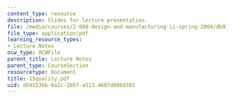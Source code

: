 ```yaml
---
content_type: resource
description: Slides for lecture presentation.
file: /media/courses/2-008-design-and-manufacturing-ii-spring-2004/db9153bb6a2c1b57a5134687d886d303_15quality.pdf
file_type: application/pdf
learning_resource_types:
- Lecture Notes
ocw_type: OCWFile
parent_title: Lecture Notes
parent_type: CourseSection
resourcetype: Document
title: 15quality.pdf
uid: db9153bb-6a2c-1b57-a513-4687d886d303
---
```

